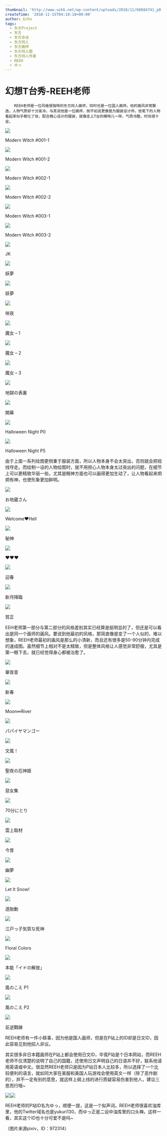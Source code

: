 ```yaml
---
thumbnail: 'http://www.uzkk.net/wp-content/uploads/2018/11/68684741_p0-825x510.jpg'
createTime: '2018-11-15T04:10:18+00:00'
author: Echo
tags:
  - 东方Project
  - 东方
  - 东方杂谈
  - 东方同人
  - 东方画师
  - 东方同人图
  - 东方同人作者
  - REEH
  - ゆっ
---
```


# 幻想T台秀-REEH老师

		REEH老师是一位风格很独特的东方同人画师，同时也是一位国人画师。他的画风非常飘逸，人物气质却十分高冷，与其说他是一位画师，倒不如说更像是为服装设计师。他笔下的人物看起来似乎都化了妆，配合精心设计的服装，就像走上T台的模特儿一样，气质冷酷，时尚感十足。

![](http://www.uzkk.net/wp-content/uploads/2018/11/68670778_p0-1024x664.jpg)

Modern Witch #001-1

![](http://www.uzkk.net/wp-content/uploads/2018/11/68670778_p1-768x1024.jpg)

Modern Witch #001-2

![](http://www.uzkk.net/wp-content/uploads/2018/11/68684741_p0-1024x664.jpg)

Modern Witch #002-1

![](http://www.uzkk.net/wp-content/uploads/2018/11/68684741_p1-768x1024.jpg)

Modern Witch #002-2

![](http://www.uzkk.net/wp-content/uploads/2018/11/68698293_p0-1024x664.jpg)

Modern Witch #003-1

![](http://www.uzkk.net/wp-content/uploads/2018/11/68698293_p1-768x1024.jpg)

Modern Witch #003-2

![](http://www.uzkk.net/wp-content/uploads/2018/11/66176690_p0-683x1024.jpg)

JK

![](http://www.uzkk.net/wp-content/uploads/2018/11/69432545_p0-819x1024.jpg)

妖夢

![](http://www.uzkk.net/wp-content/uploads/2018/11/63411172_p0.jpg)

妖夢

![](http://www.uzkk.net/wp-content/uploads/2018/11/63610834_p0.jpg)

咲夜

![](http://www.uzkk.net/wp-content/uploads/2018/11/57095082_p0.jpg)

魔女 – 1

![](http://www.uzkk.net/wp-content/uploads/2018/11/57194428_p0.jpg)

魔女 – 2

![](http://www.uzkk.net/wp-content/uploads/2018/11/57329727_p0.jpg)

魔女 – 3

![](http://www.uzkk.net/wp-content/uploads/2018/11/55133574_p0.jpg)

地獄の表裏

![](http://www.uzkk.net/wp-content/uploads/2018/11/58023976_p0.jpg)

開幕

![](http://www.uzkk.net/wp-content/uploads/2018/11/65685312_p0-1024x379.jpg)

Halloween Night P0

![](http://www.uzkk.net/wp-content/uploads/2018/11/65685312_p5-683x1024.jpg)

Halloween Night P5

由于上面一系列绘图更侧重于服装方面，所以人物本身不会太突出，否则就会把视线夺走。而绘制一设的人物绘图时，就不用担心人物本身太过突出的问题，在细节上可以更精致华丽一些。尤其是眼神方面也可以画得更加生动了，让人物看起来炯炯有神，也使形象更加鲜明。

![](http://www.uzkk.net/wp-content/uploads/2018/11/64355104_p0.jpg)

お地蔵さん

![](http://www.uzkk.net/wp-content/uploads/2018/11/52076540_p0.jpg)

Welcome❤Hell

![](http://www.uzkk.net/wp-content/uploads/2018/11/64364064_p0-548x1024.jpg)

秘神

![](http://www.uzkk.net/wp-content/uploads/2018/11/55061587_p0.jpg)

♥♥♥

![](http://www.uzkk.net/wp-content/uploads/2018/11/61154394_p0.jpg)

迎春

![](http://www.uzkk.net/wp-content/uploads/2018/11/50317861_p0.jpg)

新月降臨

![](http://www.uzkk.net/wp-content/uploads/2018/11/54444173_p0.jpg)

賀正

EEH老师第一部分与第二部分的风格差别其实已经算是挺明显的了，但还是可以看出是同一个画师的画风。要说到他最初的风格，那简直像是变了一个人似的，难以想象，REEH老师最初的画风是那么的小清新，而且还有很多是50-90分钟内完成的速成图。虽然细节上相对不是太精致，但是整体风格让人感觉非常舒服，尤其是第一眼下去，就已经觉得身心都被治愈了。

![](http://www.uzkk.net/wp-content/uploads/2018/11/47379195_p0-1024x640.png)

華胥音

![](http://www.uzkk.net/wp-content/uploads/2018/11/48838385_p0.png)

新春

![](http://www.uzkk.net/wp-content/uploads/2018/11/46620365_p0-1024x717.png)

Moon∞River

![](http://www.uzkk.net/wp-content/uploads/2018/11/49948776_p0-1024x819.jpg)

パパイヤマンゴー

![](http://www.uzkk.net/wp-content/uploads/2018/11/41175432_p0-768x1024.jpg)

文風！

![](http://www.uzkk.net/wp-content/uploads/2018/11/47696152_p0-563x1024.png)

聖夜の厄神姬

![](http://www.uzkk.net/wp-content/uploads/2018/11/46713918_p0.png)

惡女集

![](http://www.uzkk.net/wp-content/uploads/2018/11/45308493_p0.png)

70分にとり

![](http://www.uzkk.net/wp-content/uploads/2018/11/46265752_p0-683x1024.png)

雲上取材

![](http://www.uzkk.net/wp-content/uploads/2018/11/46423479_p0.png)

今昔

![](http://www.uzkk.net/wp-content/uploads/2018/11/46522623_p0.png)

幽夢

![](http://www.uzkk.net/wp-content/uploads/2018/11/40474957_p0-585x1024.jpg)

Let It Snow!

![](http://www.uzkk.net/wp-content/uploads/2018/11/45031625_p0-857x1024.png)

道胎動

![](http://www.uzkk.net/wp-content/uploads/2018/11/38203389_p0-775x1024.jpg)

江戸っ子気質な死神

![](http://www.uzkk.net/wp-content/uploads/2018/11/39151306_p0.jpg)

Floral Colors

![](http://www.uzkk.net/wp-content/uploads/2018/11/38256891_p0-1024x768.jpg)

本能「イドの解放」

![](http://www.uzkk.net/wp-content/uploads/2018/11/36991058_p1.jpg)

風のこえ P1

![](http://www.uzkk.net/wp-content/uploads/2018/11/36991058_p2.jpg)

風のこえ P2

![](http://www.uzkk.net/wp-content/uploads/2018/11/39371098_p0-788x1024.jpg)

反逆戰線

REEH老师有一件小轶事，因为他是国人画师，但是在P站上的ID却是日文ID，因此容易见到他招人非议。

其实很多非日本籍画师在P站上都会使用日文ID，毕竟P站是个日本网站，而REEH老师不仅清楚的说明了自己的国籍，还使用日文声明自己的日语并不好，联系他请用英语或中文。很显然REEH老师只是因为P站日本人比较多，所以选择了一个比较便利的语言，就如同大家在美服和美国人玩游戏会使用英文一样（除了恶作剧的），并不一定有别的意思，就这样上纲上线的进行质疑容易伤害到他人，建议三思而行哦~

![](http://www.uzkk.net/wp-content/uploads/2018/11/QQ图片20180605114135.gif)![](http://www.uzkk.net/wp-content/uploads/2018/11/chigua.gif)

REEH老师的P站ID名为ゆっ，顺便一提，这是一个拟声词。REEH老师很喜欢油库里，他的Twitter域名也是yukuri130，而ゆっ正是二设中油库里的口头禅。这样一看，其实这个ID也十分可爱不是吗~

（图片来源pixiv，ID：972314）
